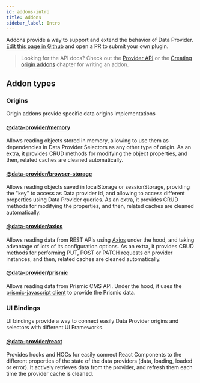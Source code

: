 ```yaml
---
id: addons-intro
title: Addons
sidebar_label: Intro
---
```


Addons provide a way to support and extend the behavior of Data Provider. [Edit this page in Github][edit-this-page] and open a PR to submit your own plugin.

> Looking for the API docs? Check out the [Provider API](api-provider.md) or the [Creating origin addons](addons-creating-origin-addons.md) chapter for writing an addon.

## Addon types

### Origins

Origin addons provide specific data origins implementations

#### [@data-provider/memory](https://github.com/data-provider/core/tree/master/packages/memory)

Allows reading objects stored in memory, allowing to use them as dependencies in Data Provider Selectors as any other type of origin. As an extra, it provides CRUD methods for modifying the object properties, and then, related caches are cleaned automatically.

#### [@data-provider/browser-storage](https://github.com/data-provider/core/tree/master/packages/browser-storage)

Allows reading objects saved in localStorage or sessionStorage, providing the "key" to access as Data provider id, and allowing to access different properties using Data Provider queries. As an extra, it provides CRUD methods for modifying the properties, and then, related caches are cleaned automatically.

#### [@data-provider/axios](https://github.com/data-provider/core/tree/master/packages/axios)

Allows reading data from REST APIs using [Axios](https://github.com/axios/axios) under the hood, and taking advantage of lots of its configuration options. As an extra, it provides CRUD methods for performing PUT, POST or PATCH requests on provider instances, and then, related caches are cleaned automatically.

#### [@data-provider/prismic](https://github.com/data-provider/core/tree/master/packages/prismic)

Allows reading data from Prismic CMS API. Under the hood, it uses the [prismic-javascript client](https://www.npmjs.com/package/prismic-javascript) to provide the Prismic data.

[edit-this-page]: https://github.com/data-provider/website/blob/master/docs/addons-intro.md

### UI Bindings

UI bindings provide a way to connect easily Data Provider origins and selectors with different UI Frameworks.

#### [@data-provider/react](https://github.com/data-provider/core/tree/master/packages/react)

Provides hooks and HOCs for easily connect React Components to the different properties of the state of the data providers (data, loading, loaded or error). It actively retrieves data from the provider, and refresh them each time the provider cache is cleaned.

[edit-this-page]: https://github.com/data-provider/website/blob/master/docs/addons-intro.md

